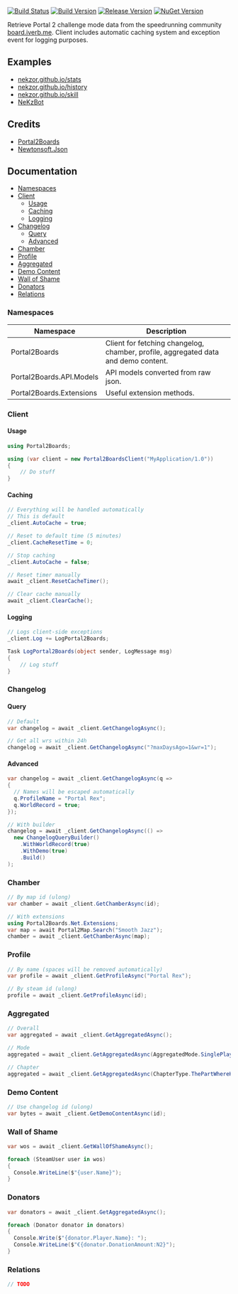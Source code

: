 ﻿[![Build Status](https://travis-ci.org/NeKzor/Portal2Boards.Net.svg?branch=master)](https://travis-ci.org/NeKzor/Portal2Boards.Net)
[![Build Version](https://img.shields.io/badge/version-v2.2-brightgreen.svg)](https://github.com/NeKzor/Portal2Boards.Net/projects/3)
[![Release Version](https://img.shields.io/github/release/NeKzor/Portal2Boards.Net.svg)](https://github.com/NeKzor/Portal2Boards.Net/releases)
[![NuGet Version](https://img.shields.io/nuget/v/Portal2Boards.Net.svg)](https://www.nuget.org/packages/Portal2Boards.Net)

Retrieve Portal 2 challenge mode data from the speedrunning community [board.iverb.me](https://board.iverb.me).
Client includes automatic caching system and exception event for logging purposes.

## Examples

- [nekzor.github.io/stats](https://nekzor.github.io/stats)
- [nekzor.github.io/history](https://nekzor.github.io/history)
- [nekzor.github.io/skill](https://nekzor.github.io/skill)
- [NeKzBot](https://github.com/NeKzor/NeKzBot)

## Credits
- [Portal2Boards](https://github.com/iVerb1/Portal2Boards)
- [Newtonsoft.Json](https://github.com/JamesNK/Newtonsoft.Json)

## Documentation
  - [Namespaces](#namespaces)
  - [Client](#client)
    - [Usage](#usage)
    - [Caching](#caching)
    - [Logging](#logging)
  - [Changelog](#changelog)
    - [Query](#query)
    - [Advanced](#advanced)
  - [Chamber](#chamber)
  - [Profile](#profile)
  - [Aggregated](#aggregated)
  - [Demo Content](#demo-content)
  - [Wall of Shame](#wall-of-shame)
  - [Donators](#donators)
  - [Relations](#relations)

### Namespaces

| Namespace | Description |
| --- | --- |
| Portal2Boards | Client for fetching changelog, chamber, profile, aggregated data and demo content. |
| Portal2Boards.API.Models | API models converted from raw json. |
| Portal2Boards.Extensions | Useful extension methods. |

### Client

#### Usage
```cs
using Portal2Boards;

using (var client = new Portal2BoardsClient("MyApplication/1.0"))
{
    // Do stuff
}
```

#### Caching
```cs
// Everything will be handled automatically
// This is default
_client.AutoCache = true;

// Reset to default time (5 minutes)
_client.CacheResetTime = 0;

// Stop caching
_client.AutoCache = false;

// Reset timer manually
await _client.ResetCacheTimer();

// Clear cache manually
await _client.ClearCache();
```

#### Logging
```cs
// Logs client-side exceptions
_client.Log += LogPortal2Boards;

Task LogPortal2Boards(object sender, LogMessage msg)
{
    // Log stuff
}
```

### Changelog

#### Query
```cs
// Default
var changelog = await _client.GetChangelogAsync();

// Get all wrs within 24h
changelog = await _client.GetChangelogAsync("?maxDaysAgo=1&wr=1");
```

#### Advanced

```cs
var changelog = await _client.GetChangelogAsync(q =>
{
  // Names will be escaped automatically
  q.ProfileName = "Portal Rex";
  q.WorldRecord = true;
});

// With builder
changelog = await _client.GetChangelogAsync(() =>
  new ChangelogQueryBuilder()
    .WithWorldRecord(true)
    .WithDemo(true)
    .Build()
);
```

### Chamber
```cs
// By map id (ulong)
var chamber = await _client.GetChamberAsync(id);

// With extensions
using Portal2Boards.Net.Extensions;
var map = await Portal2Map.Search("Smooth Jazz");
chamber = await _client.GetChamberAsync(map);
```

### Profile
```cs
// By name (spaces will be removed automatically)
var profile = await _client.GetProfileAsync("Portal Rex");

// By steam id (ulong)
profile = await _client.GetProfileAsync(id);
```

### Aggregated
```cs
// Overall
var aggregated = await _client.GetAggregatedAsync();

// Mode
aggregated = await _client.GetAggregatedAsync(AggregatedMode.SinglePlayer);

// Chapter
aggregated = await _client.GetAggregatedAsync(ChapterType.ThePartWhereHeKillsYou);
```

### Demo Content
```cs
// Use changelog id (ulong)
var bytes = await _client.GetDemoContentAsync(id);
```

### Wall of Shame
```cs
var wos = await _client.GetWallOfShameAsync();

foreach (SteamUser user in wos)
{
  Console.WriteLine($"{user.Name}");
}
```

### Donators
```cs
var donators = await _client.GetAggregatedAsync();

foreach (Donator donator in donators)
{
  Console.Write($"{donator.Player.Name}: ");
  Console.WriteLine($"€{donator.DonationAmount:N2}");
}
```

### Relations
```cs
// TODO
```
